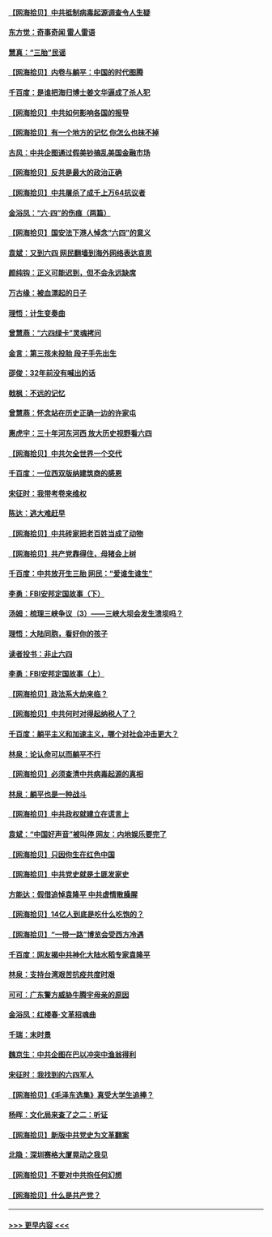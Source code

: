 #### [【网海拾贝】中共抵制病毒起源调查令人生疑](../pages/nsc993/n13017785.md?t=06130051) 
#### [东方觉：奇事奇闻 雷人雷语](../pages/nsc993/n13017577.md?t=06130051) 
#### [慧真：“三胎”民谣](../pages/nsc993/n13017394.md?t=06130051) 
#### [【网海拾贝】内卷与躺平：中国的时代图腾](../pages/nsc993/n13016128.md?t=06130051) 
#### [千百度：是谁把海归博士姜文华逼成了杀人犯](../pages/nsc993/n13015218.md?t=06130051) 
#### [【网海拾贝】中共如何影响各国的报导](../pages/nsc993/n13012599.md?t=06130051) 
#### [【网海拾贝】有一个地方的记忆 你怎么也抹不掉](../pages/nsc993/n13009802.md?t=06130051) 
#### [古风：中共企图通过假美钞搞乱美国金融市场](../pages/nsc993/n13009626.md?t=06130051) 
#### [【网海拾贝】反共是最大的政治正确](../pages/nsc993/n13007051.md?t=06130051) 
#### [【网海拾贝】中共屠杀了成千上万64抗议者](../pages/nsc993/n13002713.md?t=06130051) 
#### [金浴凤：“六·四”的伤痕（两篇）](../pages/nsc993/n13001719.md?t=06130051) 
#### [【网海拾贝】国安法下港人悼念“六四”的意义](../pages/nsc993/n13001039.md?t=06130051) 
#### [袁斌：又到六四 网民翻墙到海外网络表达哀思](../pages/nsc993/n13000995.md?t=06130051) 
#### [颜纯钩：正义可能迟到，但不会永远缺席](../pages/nsc993/n13000920.md?t=06130051) 
#### [万古缘：被血漂起的日子](../pages/nsc993/n13000914.md?t=06130051) 
#### [理悟：计生变奏曲](../pages/nsc993/n13000414.md?t=06130051) 
#### [曾慧燕：“六四绿卡”灵魂拷问](../pages/nsc993/n13000277.md?t=06130051) 
#### [金言：第三孩未投胎 段子手先出生](../pages/nsc993/n13000215.md?t=06130051) 
#### [邵俊：32年前没有喊出的话](../pages/nsc993/n13000181.md?t=06130051) 
#### [戟枫：不远的记忆](../pages/nsc993/n13000121.md?t=06130051) 
#### [曾慧燕：怀念站在历史正确一边的许家屯](../pages/nsc993/n13000073.md?t=06130051) 
#### [惠虎宇：三十年河东河西 放大历史视野看六四](../pages/nsc993/n13000018.md?t=06130051) 
#### [【网海拾贝】中共欠全世界一个交代](../pages/nsc993/n12998706.md?t=06130051) 
#### [千百度：一位西双版纳建筑商的感恩](../pages/nsc993/n12998487.md?t=06130051) 
#### [宋征时：我带考卷来维权](../pages/nsc993/n12994088.md?t=06130051) 
#### [陈达：逃大难赶早](../pages/nsc993/n12993569.md?t=06130051) 
#### [【网海拾贝】中共砖家把老百姓当成了动物](../pages/nsc993/n12993483.md?t=06130051) 
#### [【网海拾贝】共产党靠得住，母猪会上树](../pages/nsc993/n12990730.md?t=06130051) 
#### [千百度：中共放开生三胎 网民：“爱谁生谁生”](../pages/nsc993/n12990644.md?t=06130051) 
#### [李勇：FBI安邦定国故事（下）](../pages/nsc993/n12987854.md?t=06130051) 
#### [汤姆：梳理三峡争议（3）——三峡大坝会发生溃坝吗？](../pages/nsc993/n12989806.md?t=06130051) 
#### [理悟：大陆同胞，看好你的孩子](../pages/nsc993/n12989778.md?t=06130051) 
#### [读者投书：非止六四](../pages/nsc993/n12989673.md?t=06130051) 
#### [李勇：FBI安邦定国故事（上）](../pages/nsc993/n12987749.md?t=06130051) 
#### [【网海拾贝】政法系大劫来临？](../pages/nsc993/n12987596.md?t=06130051) 
#### [【网海拾贝】中共何时对得起纳税人了？](../pages/nsc993/n12985578.md?t=06130051) 
#### [千百度：躺平主义和加速主义，哪个对社会冲击更大？](../pages/nsc993/n12985512.md?t=06130051) 
#### [林泉：论认命可以而躺平不行](../pages/nsc993/n12985505.md?t=06130051) 
#### [【网海拾贝】必须查清中共病毒起源的真相](../pages/nsc993/n12984276.md?t=06130051) 
#### [林泉：躺平也是一种战斗](../pages/nsc993/n12984194.md?t=06130051) 
#### [【网海拾贝】中共政权就建立在谎言上](../pages/nsc993/n12981880.md?t=06130051) 
#### [袁斌：“中国好声音”被叫停 网友：内地娱乐要完了](../pages/nsc993/n12981826.md?t=06130051) 
#### [【网海拾贝】只因你生在红色中国](../pages/nsc993/n12979096.md?t=06130051) 
#### [【网海拾贝】中共党史就是土匪发家史](../pages/nsc993/n12976478.md?t=06130051) 
#### [方能达：假借追悼袁隆平 中共虚情散臊腥](../pages/nsc993/n12976396.md?t=06130051) 
#### [【网海拾贝】14亿人到底是吃什么吃饱的？](../pages/nsc993/n12974125.md?t=06130051) 
#### [【网海拾贝】“一带一路”博览会受西方冷遇](../pages/nsc993/n12971787.md?t=06130051) 
#### [千百度：网友揭中共神化大陆水稻专家袁隆平](../pages/nsc993/n12971733.md?t=06130051) 
#### [林泉：支持台湾艰苦抗疫共度时艰](../pages/nsc993/n12971350.md?t=06130051) 
#### [可可：广东警方威胁牛腾宇母亲的原因](../pages/nsc993/n12971100.md?t=06130051) 
#### [金浴凤：红楼春·文革招魂曲](../pages/nsc993/n12970354.md?t=06130051) 
#### [千瑞：末时景](../pages/nsc993/n12970337.md?t=06130051) 
#### [魏京生：中共企图在巴以冲突中渔翁得利](../pages/nsc993/n12970286.md?t=06130051) 
#### [宋征时：我找到的六四军人](../pages/nsc993/n12970213.md?t=06130051) 
#### [【网海拾贝】《毛泽东选集》真受大学生追捧？](../pages/nsc993/n12968779.md?t=06130051) 
#### [杨晖：文化局来查了之二：听证](../pages/nsc993/n12966528.md?t=06130051) 
#### [【网海拾贝】新版中共党史为文革翻案](../pages/nsc993/n12967526.md?t=06130051) 
#### [北隐：深圳赛格大厦晃动之我见](../pages/nsc993/n12967393.md?t=06130051) 
#### [【网海拾贝】不要对中共抱任何幻想](../pages/nsc993/n12965222.md?t=06130051) 
#### [【网海拾贝】什么是共产党？](../pages/nsc993/n12962781.md?t=06130051) 

----
#### [ >>> 更早内容 <<< ](../indexes/nsc993-earlier.md)

